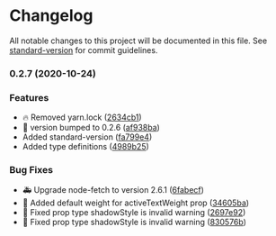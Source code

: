 # Changelog

All notable changes to this project will be documented in this file. See [standard-version](https://github.com/conventional-changelog/standard-version) for commit guidelines.

### 0.2.7 (2020-10-24)


### Features

* :fire: Removed yarn.lock ([2634cb1](https://github.com/Karthik-B-06/rn-segmented-control/commit/2634cb1a5c2dab10cce4539d08f454c761942f99))
* :rocket: version bumped to 0.2.6 ([af938ba](https://github.com/Karthik-B-06/rn-segmented-control/commit/af938ba640b148c4bef0a0f7ab5f17f6385b3d66))
* Added standard-version ([fa799e4](https://github.com/Karthik-B-06/rn-segmented-control/commit/fa799e46124f0f41a39425b6117e408cd7e38056))
* Added type definitions ([4989b25](https://github.com/Karthik-B-06/rn-segmented-control/commit/4989b25c4fbc189de01f2a702c20bd4e91038fac))


### Bug Fixes

* :ambulance: Upgrade node-fetch to version 2.6.1 ([6fabecf](https://github.com/Karthik-B-06/rn-segmented-control/commit/6fabecfda9b1b37d8c940d5cc1389c1393d72aca))
* :bug: Added default weight for activeTextWeight prop ([34605ba](https://github.com/Karthik-B-06/rn-segmented-control/commit/34605ba7a965a0ef54016caf786b0a6e27cad7dd))
* :rotating_light: Fixed prop type shadowStyle is invalid warning ([2697e92](https://github.com/Karthik-B-06/rn-segmented-control/commit/2697e924944b295f7168ea99564d7072c20d7d3a))
* :rotating_light: Fixed prop type shadowStyle is invalid warning ([830576b](https://github.com/Karthik-B-06/rn-segmented-control/commit/830576b8ef81199626231e1d021a13384ac9b306))
